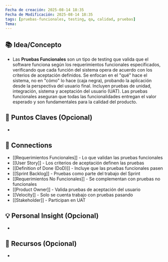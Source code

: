 ```yaml
---
Fecha de creación: 2025-08-14 18:35
Fecha de Modificación: 2025-08-14 18:35
tags: [pruebas-funcionales, testing, qa, calidad, pruebas]
Tema:
---
```



## 📚 Idea/Concepto 
- Las **Pruebas Funcionales** son un tipo de testing que valida que el software funciona según los requerimientos funcionales especificados, verificando que cada función del sistema opera de acuerdo con los criterios de aceptación definidos. Se enfocan en el "qué" hace el sistema, no en "cómo" lo hace (caja negra), probando la aplicación desde la perspectiva del usuario final. Incluyen pruebas de unidad, integración, sistema y aceptación del usuario (UAT). Las pruebas funcionales aseguran que todas las funcionalidades entregan el valor esperado y son fundamentales para la calidad del producto.


## 📌 Puntos Claves (Opcional)
- 

## 🔗 Connections
- [[Requerimientos Funcionales]] - Lo que validan las pruebas funcionales
- [[User Story]] - Los criterios de aceptación definen las pruebas
- [[Definition of Done (DoD)]] - Incluye que las pruebas funcionales pasen
- [[Sprint Backlog]] - Pruebas como parte del trabajo del Sprint
- [[Requerimientos No Funcionales]] - Se complementan con pruebas no funcionales
- [[Product Owner]] - Valida pruebas de aceptación del usuario
- [[Velocity]] - Solo se cuenta trabajo con pruebas pasando
- [[Stakeholder]] - Participan en UAT

## 💡 Personal Insight (Opcional)
- 
## 🧾 Recursos (Opcional)
- 